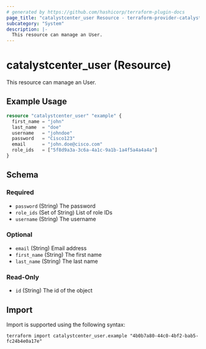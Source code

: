 ```yaml
---
# generated by https://github.com/hashicorp/terraform-plugin-docs
page_title: "catalystcenter_user Resource - terraform-provider-catalystcenter"
subcategory: "System"
description: |-
  This resource can manage an User.
---
```


# catalystcenter_user (Resource)

This resource can manage an User.

## Example Usage

```terraform
resource "catalystcenter_user" "example" {
  first_name = "john"
  last_name  = "doe"
  username   = "johndoe"
  password   = "Cisco123"
  email      = "john.doe@cisco.com"
  role_ids   = ["5f8d9a3a-3c6a-4a1c-9a1b-1a4f5a4a4a4a"]
}
```

<!-- schema generated by tfplugindocs -->
## Schema

### Required

- `password` (String) The password
- `role_ids` (Set of String) List of role IDs
- `username` (String) The username

### Optional

- `email` (String) Email address
- `first_name` (String) The first name
- `last_name` (String) The last name

### Read-Only

- `id` (String) The id of the object

## Import

Import is supported using the following syntax:

```shell
terraform import catalystcenter_user.example "4b0b7a80-44c0-4bf2-bab5-fc24b4e0a17e"
```
